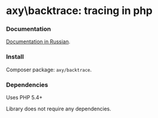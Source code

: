 # axy\backtrace: tracing in php

### Documentation

[Documentation in Russian](http://docs.axypro.ru/ru/backtrace/).

### Install

Composer package: `axy/backtrace`.

### Dependencies

Uses PHP 5.4+

Library does not require any dependencies.

